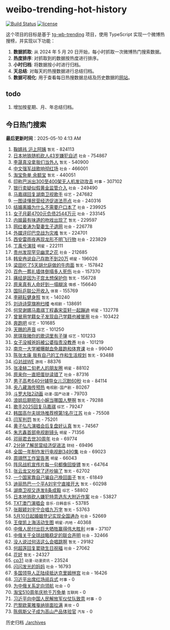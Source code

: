 # weibo-trending-hot-history

[![Build Status](https://github.com/lxw15337674/weibo-trending-hot-history/actions/workflows/nodejs.yml/badge.svg)](https://github.com/lxw15337674/weibo-trending-hot-history/actions)
[![license](https://img.shields.io/github/license/lxw15337674/weibo-trending-hot-history)](https://github.com/lxw15337674/weibo-trending-hot-history/blob/master/LICENSE)


这个项目的目标是基于 [tg-wb-trending](https://github.com/xiadd/tg-wb-trending) 项目，使用 TypeScript 实现一个微博热搜榜，并实现以下功能：

1. **数据抓取**: 从 2024 年 5 月 20 日开始，每小时抓取一次微博热门搜索数据。
2. **热度排序**: 对抓取到的数据按热度进行排序。
3. **小时归档**: 将数据按小时进行归档。
4. **天总结**: 对每天的热搜数据进行总结归档。
5. **数据可视化**: 用于查看每日热搜数据总结及历史数据的[网站](https://weibo-trending-hot-history.vercel.app/)。

## todo

1. 增加按星期、月、年总结归档。



## 今日热门搜索


































































































































































































































































































































































































































































































































































































































































































































































































































































































































































































































































































































































































































































































































































































































































































































































































































































































































































































































































































































































































































































































































































































































































































































































































































































































































































































































































































































































































































































































































































































































































































































































































































































































































































































































































































































































































































































































































































































































































































































































































































































































































































































































































































































































































































































































































































































































































































































































































































































































































































































































































































































































































































































































































































































































































































































































































































































































































































































































































































































































































































































































































































































































































































































































































































































































































































































































































































































































































































































































































































































































































































































































































































































































































































































































































































































































































































































































































































































































































































































































































































































































































































































































































































































<!-- BEGIN -->

**最后更新时间**：2025-05-10 4:13 AM
1. [鞠婧祎 沪上阿姨](https://m.weibo.cn/search?containerid=100103type%3D1%26t%3D10%26q%3D%E9%9E%A0%E5%A9%A7%E7%A5%8E+%E6%B2%AA%E4%B8%8A%E9%98%BF%E5%A7%A8&stream_entry_id=31&isnewpage=1&extparam=seat%3D1%26filter_type%3Drealtimehot%26c_type%3D31%26cate%3D5001%26pos%3D0%26realpos%3D1%26stream_entry_id%3D31%26band_rank%3D1%26lcate%3D5001%26flag%3D0%26q%3D%25E9%259E%25A0%25E5%25A9%25A7%25E7%25A5%258E%2520%25E6%25B2%25AA%25E4%25B8%258A%25E9%2598%25BF%25E5%25A7%25A8%26dgr%3D0%26display_time%3D1746808401%26pre_seqid%3D17468084017770325578541) `暂无` - 824113
2. [日本地铁随机砍人43岁嫌犯自述](https://m.weibo.cn/search?containerid=100103type%3D1%26t%3D10%26q%3D%23%E6%97%A5%E6%9C%AC%E5%9C%B0%E9%93%81%E9%9A%8F%E6%9C%BA%E7%A0%8D%E4%BA%BA43%E5%B2%81%E5%AB%8C%E7%8A%AF%E8%87%AA%E8%BF%B0%23&stream_entry_id=31&isnewpage=1&extparam=seat%3D1%26filter_type%3Drealtimehot%26c_type%3D31%26cate%3D5001%26pos%3D1%26realpos%3D2%26stream_entry_id%3D31%26band_rank%3D2%26lcate%3D5001%26flag%3D1%26q%3D%2523%25E6%2597%25A5%25E6%259C%25AC%25E5%259C%25B0%25E9%2593%2581%25E9%259A%258F%25E6%259C%25BA%25E7%25A0%258D%25E4%25BA%25BA43%25E5%25B2%2581%25E5%25AB%258C%25E7%258A%25AF%25E8%2587%25AA%25E8%25BF%25B0%2523%26dgr%3D0%26display_time%3D1746808401%26pre_seqid%3D17468084017770325578541) `社会` - 754867
3. [李晟真没拿我们当外人](https://m.weibo.cn/search?containerid=100103type%3D1%26t%3D10%26q%3D%E6%9D%8E%E6%99%9F%E7%9C%9F%E6%B2%A1%E6%8B%BF%E6%88%91%E4%BB%AC%E5%BD%93%E5%A4%96%E4%BA%BA&stream_entry_id=31&isnewpage=1&extparam=seat%3D1%26filter_type%3Drealtimehot%26c_type%3D31%26cate%3D5001%26pos%3D4%26realpos%3D5%26stream_entry_id%3D31%26band_rank%3D5%26lcate%3D5001%26flag%3D1%26q%3D%25E6%259D%258E%25E6%2599%259F%25E7%259C%259F%25E6%25B2%25A1%25E6%258B%25BF%25E6%2588%2591%25E4%25BB%25AC%25E5%25BD%2593%25E5%25A4%2596%25E4%25BA%25BA%26dgr%3D0%26display_time%3D1746808401%26pre_seqid%3D17468084017770325578541) `暂无` - 540900
4. [中文强军战歌响彻红场](https://m.weibo.cn/search?containerid=100103type%3D1%26t%3D10%26q%3D%23%E4%B8%AD%E6%96%87%E5%BC%BA%E5%86%9B%E6%88%98%E6%AD%8C%E5%93%8D%E5%BD%BB%E7%BA%A2%E5%9C%BA%23&stream_entry_id=31&isnewpage=1&extparam=seat%3D1%26filter_type%3Drealtimehot%26c_type%3D31%26cate%3D5001%26pos%3D2%26realpos%3D3%26stream_entry_id%3D31%26band_rank%3D3%26lcate%3D5001%26flag%3D0%26q%3D%2523%25E4%25B8%25AD%25E6%2596%2587%25E5%25BC%25BA%25E5%2586%259B%25E6%2588%2598%25E6%25AD%258C%25E5%2593%258D%25E5%25BD%25BB%25E7%25BA%25A2%25E5%259C%25BA%2523%26dgr%3D0%26display_time%3D1746808401%26pre_seqid%3D17468084017770325578541) `社会` - 466001
5. [淘宝免单 余额宝](https://m.weibo.cn/search?containerid=100103type%3D1%26t%3D10%26q%3D%E6%B7%98%E5%AE%9D%E5%85%8D%E5%8D%95+%E4%BD%99%E9%A2%9D%E5%AE%9D&stream_entry_id=31&isnewpage=1&extparam=seat%3D1%26filter_type%3Drealtimehot%26c_type%3D31%26cate%3D5001%26pos%3D3%26realpos%3D4%26stream_entry_id%3D31%26band_rank%3D4%26lcate%3D5001%26flag%3D0%26q%3D%25E6%25B7%2598%25E5%25AE%259D%25E5%2585%258D%25E5%258D%2595%2520%25E4%25BD%2599%25E9%25A2%259D%25E5%25AE%259D%26dgr%3D0%26display_time%3D1746808401%26pre_seqid%3D17468084017770325578541) `暂无` - 440051
6. [印称巴派出300至400架无人机发动攻击](https://m.weibo.cn/search?containerid=100103type%3D1%26t%3D10%26q%3D%23%E5%8D%B0%E7%A7%B0%E5%B7%B4%E6%B4%BE%E5%87%BA300%E8%87%B3400%E6%9E%B6%E6%97%A0%E4%BA%BA%E6%9C%BA%E5%8F%91%E5%8A%A8%E6%94%BB%E5%87%BB%23&stream_entry_id=31&isnewpage=1&extparam=seat%3D1%26filter_type%3Drealtimehot%26c_type%3D31%26cate%3D5001%26pos%3D9%26realpos%3D10%26stream_entry_id%3D31%26band_rank%3D10%26lcate%3D5001%26flag%3D1%26q%3D%2523%25E5%258D%25B0%25E7%25A7%25B0%25E5%25B7%25B4%25E6%25B4%25BE%25E5%2587%25BA300%25E8%2587%25B3400%25E6%259E%25B6%25E6%2597%25A0%25E4%25BA%25BA%25E6%259C%25BA%25E5%258F%2591%25E5%258A%25A8%25E6%2594%25BB%25E5%2587%25BB%2523%26dgr%3D0%26display_time%3D1746808401%26pre_seqid%3D17468084017770325578541) `时事` - 307102
7. [银行卖疑似假黄金监管介入](https://m.weibo.cn/search?containerid=100103type%3D1%26t%3D10%26q%3D%23%E9%93%B6%E8%A1%8C%E5%8D%96%E7%96%91%E4%BC%BC%E5%81%87%E9%BB%84%E9%87%91%E7%9B%91%E7%AE%A1%E4%BB%8B%E5%85%A5%23&stream_entry_id=31&isnewpage=1&extparam=seat%3D1%26filter_type%3Drealtimehot%26c_type%3D31%26cate%3D5001%26pos%3D5%26realpos%3D6%26stream_entry_id%3D31%26band_rank%3D6%26lcate%3D5001%26flag%3D1%26q%3D%2523%25E9%2593%25B6%25E8%25A1%258C%25E5%258D%2596%25E7%2596%2591%25E4%25BC%25BC%25E5%2581%2587%25E9%25BB%2584%25E9%2587%2591%25E7%259B%2591%25E7%25AE%25A1%25E4%25BB%258B%25E5%2585%25A5%2523%26dgr%3D0%26display_time%3D1746808401%26pre_seqid%3D17468084017770325578541) `社会` - 249490
8. [马嘉祺回复湖南卫视歌手](https://m.weibo.cn/search?containerid=100103type%3D1%26t%3D10%26q%3D%23%E9%A9%AC%E5%98%89%E7%A5%BA%E5%9B%9E%E5%A4%8D%E6%B9%96%E5%8D%97%E5%8D%AB%E8%A7%86%E6%AD%8C%E6%89%8B%23&stream_entry_id=31&isnewpage=1&extparam=seat%3D1%26filter_type%3Drealtimehot%26c_type%3D31%26cate%3D5001%26pos%3D6%26realpos%3D7%26stream_entry_id%3D31%26band_rank%3D7%26lcate%3D5001%26flag%3D0%26q%3D%2523%25E9%25A9%25AC%25E5%2598%2589%25E7%25A5%25BA%25E5%259B%259E%25E5%25A4%258D%25E6%25B9%2596%25E5%258D%2597%25E5%258D%25AB%25E8%25A7%2586%25E6%25AD%258C%25E6%2589%258B%2523%26dgr%3D0%26display_time%3D1746808401%26pre_seqid%3D17468084017770325578541) `综艺` - 247682
9. [一图读懂民营经济促进法亮点](https://m.weibo.cn/search?containerid=100103type%3D1%26t%3D10%26q%3D%23%E4%B8%80%E5%9B%BE%E8%AF%BB%E6%87%82%E6%B0%91%E8%90%A5%E7%BB%8F%E6%B5%8E%E4%BF%83%E8%BF%9B%E6%B3%95%E4%BA%AE%E7%82%B9%23&stream_entry_id=31&isnewpage=1&extparam=seat%3D1%26filter_type%3Drealtimehot%26c_type%3D31%26cate%3D5001%26pos%3D7%26realpos%3D8%26stream_entry_id%3D31%26band_rank%3D8%26lcate%3D5001%26flag%3D0%26q%3D%2523%25E4%25B8%2580%25E5%259B%25BE%25E8%25AF%25BB%25E6%2587%2582%25E6%25B0%2591%25E8%2590%25A5%25E7%25BB%258F%25E6%25B5%258E%25E4%25BF%2583%25E8%25BF%259B%25E6%25B3%2595%25E4%25BA%25AE%25E7%2582%25B9%2523%26dgr%3D0%26display_time%3D1746808401%26pre_seqid%3D17468084017770325578541) `社会` - 240316
10. [结婚离婚为什么不需要户口本了](https://m.weibo.cn/search?containerid=100103type%3D1%26t%3D10%26q%3D%23%E7%BB%93%E5%A9%9A%E7%A6%BB%E5%A9%9A%E4%B8%BA%E4%BB%80%E4%B9%88%E4%B8%8D%E9%9C%80%E8%A6%81%E6%88%B7%E5%8F%A3%E6%9C%AC%E4%BA%86%23&stream_entry_id=31&isnewpage=1&extparam=seat%3D1%26filter_type%3Drealtimehot%26c_type%3D31%26cate%3D5001%26pos%3D8%26realpos%3D9%26stream_entry_id%3D31%26band_rank%3D9%26lcate%3D5001%26flag%3D0%26q%3D%2523%25E7%25BB%2593%25E5%25A9%259A%25E7%25A6%25BB%25E5%25A9%259A%25E4%25B8%25BA%25E4%25BB%2580%25E4%25B9%2588%25E4%25B8%258D%25E9%259C%2580%25E8%25A6%2581%25E6%2588%25B7%25E5%258F%25A3%25E6%259C%25AC%25E4%25BA%2586%2523%26dgr%3D0%26display_time%3D1746808401%26pre_seqid%3D17468084017770325578541) `社会` - 239925
11. [女子月薪4700元负债2544万元](https://m.weibo.cn/search?containerid=100103type%3D1%26t%3D10%26q%3D%23%E5%A5%B3%E5%AD%90%E6%9C%88%E8%96%AA4700%E5%85%83%E8%B4%9F%E5%80%BA2544%E4%B8%87%E5%85%83%23&stream_entry_id=31&isnewpage=1&extparam=seat%3D1%26filter_type%3Drealtimehot%26c_type%3D31%26cate%3D5001%26pos%3D10%26realpos%3D11%26stream_entry_id%3D31%26band_rank%3D11%26lcate%3D5001%26flag%3D0%26q%3D%2523%25E5%25A5%25B3%25E5%25AD%2590%25E6%259C%2588%25E8%2596%25AA4700%25E5%2585%2583%25E8%25B4%259F%25E5%2580%25BA2544%25E4%25B8%2587%25E5%2585%2583%2523%26dgr%3D0%26display_time%3D1746808401%26pre_seqid%3D17468084017770325578541) `社会` - 233145
12. [内娱最有味道的吻戏出现了](https://m.weibo.cn/search?containerid=100103type%3D1%26t%3D10%26q%3D%E5%86%85%E5%A8%B1%E6%9C%80%E6%9C%89%E5%91%B3%E9%81%93%E7%9A%84%E5%90%BB%E6%88%8F%E5%87%BA%E7%8E%B0%E4%BA%86&stream_entry_id=31&isnewpage=1&extparam=seat%3D1%26filter_type%3Drealtimehot%26c_type%3D31%26cate%3D5001%26pos%3D11%26realpos%3D12%26stream_entry_id%3D31%26band_rank%3D12%26lcate%3D5001%26flag%3D0%26q%3D%25E5%2586%2585%25E5%25A8%25B1%25E6%259C%2580%25E6%259C%2589%25E5%2591%25B3%25E9%2581%2593%25E7%259A%2584%25E5%2590%25BB%25E6%2588%258F%25E5%2587%25BA%25E7%258E%25B0%25E4%25BA%2586%26dgr%3D0%26display_time%3D1746808401%26pre_seqid%3D17468084017770325578541) `暂无` - 229597
13. [网红姜涛为娶妻生子退网](https://m.weibo.cn/search?containerid=100103type%3D1%26t%3D10%26q%3D%23%E7%BD%91%E7%BA%A2%E5%A7%9C%E6%B6%9B%E4%B8%BA%E5%A8%B6%E5%A6%BB%E7%94%9F%E5%AD%90%E9%80%80%E7%BD%91%23&stream_entry_id=31&isnewpage=1&extparam=seat%3D1%26filter_type%3Drealtimehot%26c_type%3D31%26cate%3D5001%26pos%3D12%26realpos%3D13%26stream_entry_id%3D31%26band_rank%3D13%26lcate%3D5001%26flag%3D2%26q%3D%2523%25E7%25BD%2591%25E7%25BA%25A2%25E5%25A7%259C%25E6%25B6%259B%25E4%25B8%25BA%25E5%25A8%25B6%25E5%25A6%25BB%25E7%2594%259F%25E5%25AD%2590%25E9%2580%2580%25E7%25BD%2591%2523%26dgr%3D0%26display_time%3D1746808401%26pre_seqid%3D17468084017770325578541) `社会` - 226778
14. [外媒评印巴空战为灾难](https://m.weibo.cn/search?containerid=100103type%3D1%26t%3D10%26q%3D%E5%A4%96%E5%AA%92%E8%AF%84%E5%8D%B0%E5%B7%B4%E7%A9%BA%E6%88%98%E4%B8%BA%E7%81%BE%E9%9A%BE&stream_entry_id=31&isnewpage=1&extparam=seat%3D1%26filter_type%3Drealtimehot%26c_type%3D31%26cate%3D5001%26pos%3D13%26realpos%3D14%26stream_entry_id%3D31%26band_rank%3D14%26lcate%3D5001%26flag%3D0%26q%3D%25E5%25A4%2596%25E5%25AA%2592%25E8%25AF%2584%25E5%258D%25B0%25E5%25B7%25B4%25E7%25A9%25BA%25E6%2588%2598%25E4%25B8%25BA%25E7%2581%25BE%25E9%259A%25BE%26dgr%3D0%26display_time%3D1746808401%26pre_seqid%3D17468084017770325578541) `暂无` - 224701
15. [西安雷雨夜再现龙形不明飞行物](https://m.weibo.cn/search?containerid=100103type%3D1%26t%3D10%26q%3D%23%E8%A5%BF%E5%AE%89%E9%9B%B7%E9%9B%A8%E5%A4%9C%E5%86%8D%E7%8E%B0%E9%BE%99%E5%BD%A2%E4%B8%8D%E6%98%8E%E9%A3%9E%E8%A1%8C%E7%89%A9%23&stream_entry_id=31&isnewpage=1&extparam=seat%3D1%26filter_type%3Drealtimehot%26c_type%3D31%26cate%3D5001%26pos%3D15%26realpos%3D16%26stream_entry_id%3D31%26band_rank%3D16%26lcate%3D5001%26flag%3D0%26q%3D%2523%25E8%25A5%25BF%25E5%25AE%2589%25E9%259B%25B7%25E9%259B%25A8%25E5%25A4%259C%25E5%2586%258D%25E7%258E%25B0%25E9%25BE%2599%25E5%25BD%25A2%25E4%25B8%258D%25E6%2598%258E%25E9%25A3%259E%25E8%25A1%258C%25E7%2589%25A9%2523%26dgr%3D0%26display_time%3D1746808401%26pre_seqid%3D17468084017770325578541) `社会` - 223829
16. [丁禹兮演技](https://m.weibo.cn/search?containerid=100103type%3D1%26t%3D10%26q%3D%E4%B8%81%E7%A6%B9%E5%85%AE%E6%BC%94%E6%8A%80&stream_entry_id=31&isnewpage=1&extparam=seat%3D1%26filter_type%3Drealtimehot%26c_type%3D31%26cate%3D5001%26pos%3D14%26realpos%3D15%26stream_entry_id%3D31%26band_rank%3D15%26lcate%3D5001%26flag%3D1%26q%3D%25E4%25B8%2581%25E7%25A6%25B9%25E5%2585%25AE%25E6%25BC%2594%25E6%258A%2580%26dgr%3D0%26display_time%3D1746808401%26pre_seqid%3D17468084017770325578541) `明星` - 222111
17. [贵州发现罕见幽灵之花](https://m.weibo.cn/search?containerid=100103type%3D1%26t%3D10%26q%3D%23%E8%B4%B5%E5%B7%9E%E5%8F%91%E7%8E%B0%E7%BD%95%E8%A7%81%E5%B9%BD%E7%81%B5%E4%B9%8B%E8%8A%B1%23&stream_entry_id=31&isnewpage=1&extparam=seat%3D1%26filter_type%3Drealtimehot%26c_type%3D31%26cate%3D5001%26pos%3D16%26realpos%3D17%26stream_entry_id%3D31%26band_rank%3D17%26lcate%3D5001%26flag%3D0%26q%3D%2523%25E8%25B4%25B5%25E5%25B7%259E%25E5%258F%2591%25E7%258E%25B0%25E7%25BD%2595%25E8%25A7%2581%25E5%25B9%25BD%25E7%2581%25B5%25E4%25B9%258B%25E8%258A%25B1%2523%26dgr%3D0%26display_time%3D1746808401%26pre_seqid%3D17468084017770325578541) `社会` - 212685
18. [韩安冉说自己存款不到20万](https://m.weibo.cn/search?containerid=100103type%3D1%26t%3D10%26q%3D%23%E9%9F%A9%E5%AE%89%E5%86%89%E8%AF%B4%E8%87%AA%E5%B7%B1%E5%AD%98%E6%AC%BE%E4%B8%8D%E5%88%B020%E4%B8%87%23&stream_entry_id=31&isnewpage=1&extparam=seat%3D1%26filter_type%3Drealtimehot%26c_type%3D31%26cate%3D5001%26pos%3D17%26realpos%3D18%26stream_entry_id%3D31%26band_rank%3D18%26lcate%3D5001%26flag%3D0%26q%3D%2523%25E9%259F%25A9%25E5%25AE%2589%25E5%2586%2589%25E8%25AF%25B4%25E8%2587%25AA%25E5%25B7%25B1%25E5%25AD%2598%25E6%25AC%25BE%25E4%25B8%258D%25E5%2588%25B020%25E4%25B8%2587%2523%26dgr%3D0%26display_time%3D1746808401%26pre_seqid%3D17468084017770325578541) `明星` - 196026
19. [梁田吃了5天胡允庭做的牛肉面](https://m.weibo.cn/search?containerid=100103type%3D1%26t%3D10%26q%3D%E6%A2%81%E7%94%B0%E5%90%83%E4%BA%865%E5%A4%A9%E8%83%A1%E5%85%81%E5%BA%AD%E5%81%9A%E7%9A%84%E7%89%9B%E8%82%89%E9%9D%A2&stream_entry_id=31&isnewpage=1&extparam=seat%3D1%26filter_type%3Drealtimehot%26c_type%3D31%26cate%3D5001%26pos%3D18%26realpos%3D19%26stream_entry_id%3D31%26band_rank%3D19%26lcate%3D5001%26flag%3D1%26q%3D%25E6%25A2%2581%25E7%2594%25B0%25E5%2590%2583%25E4%25BA%25865%25E5%25A4%25A9%25E8%2583%25A1%25E5%2585%2581%25E5%25BA%25AD%25E5%2581%259A%25E7%259A%2584%25E7%2589%259B%25E8%2582%2589%25E9%259D%25A2%26dgr%3D0%26display_time%3D1746808401%26pre_seqid%3D17468084017770325578541) `暂无` - 157842
20. [百色一葬礼墙体倒塌多人死伤](https://m.weibo.cn/search?containerid=100103type%3D1%26t%3D10%26q%3D%23%E7%99%BE%E8%89%B2%E4%B8%80%E8%91%AC%E7%A4%BC%E5%A2%99%E4%BD%93%E5%80%92%E5%A1%8C%E5%A4%9A%E4%BA%BA%E6%AD%BB%E4%BC%A4%23&stream_entry_id=31&isnewpage=1&extparam=seat%3D1%26filter_type%3Drealtimehot%26c_type%3D31%26cate%3D5001%26pos%3D19%26realpos%3D20%26stream_entry_id%3D31%26band_rank%3D20%26lcate%3D5001%26flag%3D0%26q%3D%2523%25E7%2599%25BE%25E8%2589%25B2%25E4%25B8%2580%25E8%2591%25AC%25E7%25A4%25BC%25E5%25A2%2599%25E4%25BD%2593%25E5%2580%2592%25E5%25A1%258C%25E5%25A4%259A%25E4%25BA%25BA%25E6%25AD%25BB%25E4%25BC%25A4%2523%26dgr%3D0%26display_time%3D1746808401%26pre_seqid%3D17468084017770325578541) `社会` - 157370
21. [痛经是因为子宫太想保护你](https://m.weibo.cn/search?containerid=100103type%3D1%26t%3D10%26q%3D%E7%97%9B%E7%BB%8F%E6%98%AF%E5%9B%A0%E4%B8%BA%E5%AD%90%E5%AE%AB%E5%A4%AA%E6%83%B3%E4%BF%9D%E6%8A%A4%E4%BD%A0&stream_entry_id=31&isnewpage=1&extparam=seat%3D1%26filter_type%3Drealtimehot%26c_type%3D31%26cate%3D5001%26pos%3D20%26realpos%3D21%26stream_entry_id%3D31%26band_rank%3D21%26lcate%3D5001%26flag%3D0%26q%3D%25E7%2597%259B%25E7%25BB%258F%25E6%2598%25AF%25E5%259B%25A0%25E4%25B8%25BA%25E5%25AD%2590%25E5%25AE%25AB%25E5%25A4%25AA%25E6%2583%25B3%25E4%25BF%259D%25E6%258A%25A4%25E4%25BD%25A0%26dgr%3D0%26display_time%3D1746808401%26pre_seqid%3D17468084017770325578541) `暂无` - 156728
22. [原来真有人命好到一塌糊涂](https://m.weibo.cn/search?containerid=100103type%3D1%26t%3D10%26q%3D%E5%8E%9F%E6%9D%A5%E7%9C%9F%E6%9C%89%E4%BA%BA%E5%91%BD%E5%A5%BD%E5%88%B0%E4%B8%80%E5%A1%8C%E7%B3%8A%E6%B6%82&stream_entry_id=31&isnewpage=1&extparam=seat%3D1%26filter_type%3Drealtimehot%26c_type%3D31%26cate%3D5001%26pos%3D21%26realpos%3D22%26stream_entry_id%3D31%26band_rank%3D22%26lcate%3D5001%26flag%3D0%26q%3D%25E5%258E%259F%25E6%259D%25A5%25E7%259C%259F%25E6%259C%2589%25E4%25BA%25BA%25E5%2591%25BD%25E5%25A5%25BD%25E5%2588%25B0%25E4%25B8%2580%25E5%25A1%258C%25E7%25B3%258A%25E6%25B6%2582%26dgr%3D0%26display_time%3D1746808401%26pre_seqid%3D17468084017770325578541) `情感` - 156640
23. [国际乒联公开收入](https://m.weibo.cn/search?containerid=100103type%3D1%26t%3D10%26q%3D%23%E5%9B%BD%E9%99%85%E4%B9%92%E8%81%94%E5%85%AC%E5%BC%80%E6%94%B6%E5%85%A5%23&stream_entry_id=31&isnewpage=1&extparam=seat%3D1%26filter_type%3Drealtimehot%26c_type%3D31%26cate%3D5001%26pos%3D22%26realpos%3D23%26stream_entry_id%3D31%26band_rank%3D23%26lcate%3D5001%26flag%3D0%26q%3D%2523%25E5%259B%25BD%25E9%2599%2585%25E4%25B9%2592%25E8%2581%2594%25E5%2585%25AC%25E5%25BC%2580%25E6%2594%25B6%25E5%2585%25A5%2523%26dgr%3D0%26display_time%3D1746808401%26pre_seqid%3D17468084017770325578541) `体育` - 155769
24. [李耕耘健身照](https://m.weibo.cn/search?containerid=100103type%3D1%26t%3D10%26q%3D%E6%9D%8E%E8%80%95%E8%80%98%E5%81%A5%E8%BA%AB%E7%85%A7&stream_entry_id=31&isnewpage=1&extparam=seat%3D1%26filter_type%3Drealtimehot%26c_type%3D31%26cate%3D5001%26pos%3D23%26realpos%3D24%26stream_entry_id%3D31%26band_rank%3D24%26lcate%3D5001%26flag%3D0%26q%3D%25E6%259D%258E%25E8%2580%2595%25E8%2580%2598%25E5%2581%25A5%25E8%25BA%25AB%25E7%2585%25A7%26dgr%3D0%26display_time%3D1746808401%26pre_seqid%3D17468084017770325578541) `暂无` - 140240
25. [刘诗诗穿旗袍扫楼](https://m.weibo.cn/search?containerid=100103type%3D1%26t%3D10%26q%3D%23%E5%88%98%E8%AF%97%E8%AF%97%E7%A9%BF%E6%97%97%E8%A2%8D%E6%89%AB%E6%A5%BC%23&stream_entry_id=31&isnewpage=1&extparam=seat%3D1%26filter_type%3Drealtimehot%26c_type%3D31%26cate%3D5001%26pos%3D24%26realpos%3D25%26stream_entry_id%3D31%26band_rank%3D25%26lcate%3D5001%26flag%3D1%26q%3D%2523%25E5%2588%2598%25E8%25AF%2597%25E8%25AF%2597%25E7%25A9%25BF%25E6%2597%2597%25E8%25A2%258D%25E6%2589%25AB%25E6%25A5%25BC%2523%26dgr%3D0%26display_time%3D1746808401%26pre_seqid%3D17468084017770325578541) `电视剧` - 138691
26. [何炅谢娜马嘉祺丁程鑫宋亚轩一起蹦迪](https://m.weibo.cn/search?containerid=100103type%3D1%26t%3D10%26q%3D%23%E4%BD%95%E7%82%85%E8%B0%A2%E5%A8%9C%E9%A9%AC%E5%98%89%E7%A5%BA%E4%B8%81%E7%A8%8B%E9%91%AB%E5%AE%8B%E4%BA%9A%E8%BD%A9%E4%B8%80%E8%B5%B7%E8%B9%A6%E8%BF%AA%23&stream_entry_id=31&isnewpage=1&extparam=seat%3D1%26filter_type%3Drealtimehot%26c_type%3D31%26cate%3D5001%26pos%3D25%26realpos%3D26%26stream_entry_id%3D31%26band_rank%3D26%26lcate%3D5001%26flag%3D1%26q%3D%2523%25E4%25BD%2595%25E7%2582%2585%25E8%25B0%25A2%25E5%25A8%259C%25E9%25A9%25AC%25E5%2598%2589%25E7%25A5%25BA%25E4%25B8%2581%25E7%25A8%258B%25E9%2591%25AB%25E5%25AE%258B%25E4%25BA%259A%25E8%25BD%25A9%25E4%25B8%2580%25E8%25B5%25B7%25E8%25B9%25A6%25E8%25BF%25AA%2523%26dgr%3D0%26display_time%3D1746808401%26pre_seqid%3D17468084017770325578541) `明星` - 132778
27. [曾冒用学籍女子发现自己学籍也被冒用](https://m.weibo.cn/search?containerid=100103type%3D1%26t%3D10%26q%3D%23%E6%9B%BE%E5%86%92%E7%94%A8%E5%AD%A6%E7%B1%8D%E5%A5%B3%E5%AD%90%E5%8F%91%E7%8E%B0%E8%87%AA%E5%B7%B1%E5%AD%A6%E7%B1%8D%E4%B9%9F%E8%A2%AB%E5%86%92%E7%94%A8%23&stream_entry_id=31&isnewpage=1&extparam=seat%3D1%26filter_type%3Drealtimehot%26c_type%3D31%26cate%3D5001%26pos%3D26%26realpos%3D27%26stream_entry_id%3D31%26band_rank%3D27%26lcate%3D5001%26flag%3D1%26q%3D%2523%25E6%259B%25BE%25E5%2586%2592%25E7%2594%25A8%25E5%25AD%25A6%25E7%25B1%258D%25E5%25A5%25B3%25E5%25AD%2590%25E5%258F%2591%25E7%258E%25B0%25E8%2587%25AA%25E5%25B7%25B1%25E5%25AD%25A6%25E7%25B1%258D%25E4%25B9%259F%25E8%25A2%25AB%25E5%2586%2592%25E7%2594%25A8%2523%26dgr%3D0%26display_time%3D1746808401%26pre_seqid%3D17468084017770325578541) `社会` - 103422
28. [奔跑吧](https://m.weibo.cn/search?containerid=100103type%3D1%26t%3D10%26q%3D%E5%A5%94%E8%B7%91%E5%90%A7&stream_entry_id=31&isnewpage=1&extparam=seat%3D1%26filter_type%3Drealtimehot%26c_type%3D31%26cate%3D5001%26pos%3D27%26realpos%3D28%26stream_entry_id%3D31%26band_rank%3D28%26lcate%3D5001%26flag%3D0%26q%3D%25E5%25A5%2594%25E8%25B7%2591%25E5%2590%25A7%26dgr%3D0%26display_time%3D1746808401%26pre_seqid%3D17468084017770325578541) `综艺` - 101685
29. [天赐的声音](https://m.weibo.cn/search?containerid=100103type%3D1%26t%3D10%26q%3D%E5%A4%A9%E8%B5%90%E7%9A%84%E5%A3%B0%E9%9F%B3&stream_entry_id=31&isnewpage=1&extparam=seat%3D1%26filter_type%3Drealtimehot%26c_type%3D31%26cate%3D5001%26pos%3D28%26realpos%3D29%26stream_entry_id%3D31%26band_rank%3D29%26lcate%3D5001%26flag%3D1%26q%3D%25E5%25A4%25A9%25E8%25B5%2590%25E7%259A%2584%25E5%25A3%25B0%25E9%259F%25B3%26dgr%3D0%26display_time%3D1746808401%26pre_seqid%3D17468084017770325578541) `综艺` - 101250
30. [房琪我赌你的歌词里有子弹](https://m.weibo.cn/search?containerid=100103type%3D1%26t%3D10%26q%3D%E6%88%BF%E7%90%AA%E6%88%91%E8%B5%8C%E4%BD%A0%E7%9A%84%E6%AD%8C%E8%AF%8D%E9%87%8C%E6%9C%89%E5%AD%90%E5%BC%B9&stream_entry_id=31&isnewpage=1&extparam=seat%3D1%26filter_type%3Drealtimehot%26c_type%3D31%26cate%3D5001%26pos%3D29%26realpos%3D30%26stream_entry_id%3D31%26band_rank%3D30%26lcate%3D5001%26flag%3D0%26q%3D%25E6%2588%25BF%25E7%2590%25AA%25E6%2588%2591%25E8%25B5%258C%25E4%25BD%25A0%25E7%259A%2584%25E6%25AD%258C%25E8%25AF%258D%25E9%2587%258C%25E6%259C%2589%25E5%25AD%2590%25E5%25BC%25B9%26dgr%3D0%26display_time%3D1746808401%26pre_seqid%3D17468084017770325578541) `综艺` - 101233
31. [女子没喊爸妈被公婆指责没教养](https://m.weibo.cn/search?containerid=100103type%3D1%26t%3D10%26q%3D%23%E5%A5%B3%E5%AD%90%E6%B2%A1%E5%96%8A%E7%88%B8%E5%A6%88%E8%A2%AB%E5%85%AC%E5%A9%86%E6%8C%87%E8%B4%A3%E6%B2%A1%E6%95%99%E5%85%BB%23&stream_entry_id=31&isnewpage=1&extparam=seat%3D1%26filter_type%3Drealtimehot%26c_type%3D31%26cate%3D5001%26pos%3D30%26realpos%3D31%26stream_entry_id%3D31%26band_rank%3D31%26lcate%3D5001%26flag%3D1%26q%3D%2523%25E5%25A5%25B3%25E5%25AD%2590%25E6%25B2%25A1%25E5%2596%258A%25E7%2588%25B8%25E5%25A6%2588%25E8%25A2%25AB%25E5%2585%25AC%25E5%25A9%2586%25E6%258C%2587%25E8%25B4%25A3%25E6%25B2%25A1%25E6%2595%2599%25E5%2585%25BB%2523%26dgr%3D0%26display_time%3D1746808401%26pre_seqid%3D17468084017770325578541) `社会` - 101219
32. [南京一大学被曝献血免晨跑和体育课](https://m.weibo.cn/search?containerid=100103type%3D1%26t%3D10%26q%3D%23%E5%8D%97%E4%BA%AC%E4%B8%80%E5%A4%A7%E5%AD%A6%E8%A2%AB%E6%9B%9D%E7%8C%AE%E8%A1%80%E5%85%8D%E6%99%A8%E8%B7%91%E5%92%8C%E4%BD%93%E8%82%B2%E8%AF%BE%23&stream_entry_id=31&isnewpage=1&extparam=seat%3D1%26filter_type%3Drealtimehot%26c_type%3D31%26cate%3D5001%26pos%3D31%26realpos%3D32%26stream_entry_id%3D31%26band_rank%3D32%26lcate%3D5001%26flag%3D0%26q%3D%2523%25E5%258D%2597%25E4%25BA%25AC%25E4%25B8%2580%25E5%25A4%25A7%25E5%25AD%25A6%25E8%25A2%25AB%25E6%259B%259D%25E7%258C%25AE%25E8%25A1%2580%25E5%2585%258D%25E6%2599%25A8%25E8%25B7%2591%25E5%2592%258C%25E4%25BD%2593%25E8%2582%25B2%25E8%25AF%25BE%2523%26dgr%3D0%26display_time%3D1746808401%26pre_seqid%3D17468084017770325578541) `社会` - 99040
33. [陈张太康 我有自己的工作和生活规划](https://m.weibo.cn/search?containerid=100103type%3D1%26t%3D10%26q%3D%E9%99%88%E5%BC%A0%E5%A4%AA%E5%BA%B7+%E6%88%91%E6%9C%89%E8%87%AA%E5%B7%B1%E7%9A%84%E5%B7%A5%E4%BD%9C%E5%92%8C%E7%94%9F%E6%B4%BB%E8%A7%84%E5%88%92&stream_entry_id=31&isnewpage=1&extparam=seat%3D1%26filter_type%3Drealtimehot%26c_type%3D31%26cate%3D5001%26pos%3D32%26realpos%3D33%26stream_entry_id%3D31%26band_rank%3D33%26lcate%3D5001%26flag%3D0%26q%3D%25E9%2599%2588%25E5%25BC%25A0%25E5%25A4%25AA%25E5%25BA%25B7%2520%25E6%2588%2591%25E6%259C%2589%25E8%2587%25AA%25E5%25B7%25B1%25E7%259A%2584%25E5%25B7%25A5%25E4%25BD%259C%25E5%2592%258C%25E7%2594%259F%25E6%25B4%25BB%25E8%25A7%2584%25E5%2588%2592%26dgr%3D0%26display_time%3D1746808401%26pre_seqid%3D17468084017770325578541) `暂无` - 93488
34. [iG对战WE](https://m.weibo.cn/search?containerid=100103type%3D1%26t%3D10%26q%3D%23iG%E5%AF%B9%E6%88%98WE%23&stream_entry_id=31&isnewpage=1&extparam=seat%3D1%26filter_type%3Drealtimehot%26c_type%3D31%26cate%3D5001%26pos%3D33%26realpos%3D34%26stream_entry_id%3D31%26band_rank%3D34%26lcate%3D5001%26flag%3D0%26q%3D%2523iG%25E5%25AF%25B9%25E6%2588%2598WE%2523%26dgr%3D0%26display_time%3D1746808401%26pre_seqid%3D17468084017770325578541) `游戏` - 88376
35. [张凌赫二旬老人的朋友圈](https://m.weibo.cn/search?containerid=100103type%3D1%26t%3D10%26q%3D%23%E5%BC%A0%E5%87%8C%E8%B5%AB%E4%BA%8C%E6%97%AC%E8%80%81%E4%BA%BA%E7%9A%84%E6%9C%8B%E5%8F%8B%E5%9C%88%23&stream_entry_id=31&isnewpage=1&extparam=seat%3D1%26filter_type%3Drealtimehot%26c_type%3D31%26cate%3D5001%26pos%3D34%26realpos%3D35%26stream_entry_id%3D31%26band_rank%3D35%26lcate%3D5001%26flag%3D0%26q%3D%2523%25E5%25BC%25A0%25E5%2587%258C%25E8%25B5%25AB%25E4%25BA%258C%25E6%2597%25AC%25E8%2580%2581%25E4%25BA%25BA%25E7%259A%2584%25E6%259C%258B%25E5%258F%258B%25E5%259C%2588%2523%26dgr%3D0%26display_time%3D1746808401%26pre_seqid%3D17468084017770325578541) `明星` - 88102
36. [原来你一直把蛋挞读错了](https://m.weibo.cn/search?containerid=100103type%3D1%26t%3D10%26q%3D%23%E5%8E%9F%E6%9D%A5%E4%BD%A0%E4%B8%80%E7%9B%B4%E6%8A%8A%E8%9B%8B%E6%8C%9E%E8%AF%BB%E9%94%99%E4%BA%86%23&stream_entry_id=31&isnewpage=1&extparam=seat%3D1%26filter_type%3Drealtimehot%26c_type%3D31%26cate%3D5001%26pos%3D35%26realpos%3D36%26stream_entry_id%3D31%26band_rank%3D36%26lcate%3D5001%26flag%3D0%26q%3D%2523%25E5%258E%259F%25E6%259D%25A5%25E4%25BD%25A0%25E4%25B8%2580%25E7%259B%25B4%25E6%258A%258A%25E8%259B%258B%25E6%258C%259E%25E8%25AF%25BB%25E9%2594%2599%25E4%25BA%2586%2523%26dgr%3D0%26display_time%3D1746808401%26pre_seqid%3D17468084017770325578541) `社会` - 87316
37. [男子高考640分辅导女儿沉默60秒](https://m.weibo.cn/search?containerid=100103type%3D1%26t%3D10%26q%3D%23%E7%94%B7%E5%AD%90%E9%AB%98%E8%80%83640%E5%88%86%E8%BE%85%E5%AF%BC%E5%A5%B3%E5%84%BF%E6%B2%89%E9%BB%9860%E7%A7%92%23&stream_entry_id=31&isnewpage=1&extparam=seat%3D1%26filter_type%3Drealtimehot%26c_type%3D31%26cate%3D5001%26pos%3D36%26realpos%3D37%26stream_entry_id%3D31%26band_rank%3D37%26lcate%3D5001%26flag%3D0%26q%3D%2523%25E7%2594%25B7%25E5%25AD%2590%25E9%25AB%2598%25E8%2580%2583640%25E5%2588%2586%25E8%25BE%2585%25E5%25AF%25BC%25E5%25A5%25B3%25E5%2584%25BF%25E6%25B2%2589%25E9%25BB%259860%25E7%25A7%2592%2523%26dgr%3D0%26display_time%3D1746808401%26pre_seqid%3D17468084017770325578541) `社会` - 84114
38. [央八藏海传预热](https://m.weibo.cn/search?containerid=100103type%3D1%26t%3D10%26q%3D%23%E5%A4%AE%E5%85%AB%E8%97%8F%E6%B5%B7%E4%BC%A0%E9%A2%84%E7%83%AD%23&stream_entry_id=31&isnewpage=1&extparam=seat%3D1%26filter_type%3Drealtimehot%26c_type%3D31%26cate%3D5001%26pos%3D37%26realpos%3D38%26stream_entry_id%3D31%26band_rank%3D38%26lcate%3D5001%26flag%3D0%26q%3D%2523%25E5%25A4%25AE%25E5%2585%25AB%25E8%2597%258F%25E6%25B5%25B7%25E4%25BC%25A0%25E9%25A2%2584%25E7%2583%25AD%2523%26dgr%3D0%26display_time%3D1746808401%26pre_seqid%3D17468084017770325578541) `电视剧-国产剧` - 80267
39. [斗罗大陆2动画](https://m.weibo.cn/search?containerid=100103type%3D1%26t%3D10%26q%3D%E6%96%97%E7%BD%97%E5%A4%A7%E9%99%862%E5%8A%A8%E7%94%BB&stream_entry_id=31&isnewpage=1&extparam=seat%3D1%26filter_type%3Drealtimehot%26c_type%3D31%26cate%3D5001%26pos%3D38%26realpos%3D39%26stream_entry_id%3D31%26band_rank%3D39%26lcate%3D5001%26flag%3D0%26q%3D%25E6%2596%2597%25E7%25BD%2597%25E5%25A4%25A7%25E9%2599%25862%25E5%258A%25A8%25E7%2594%25BB%26dgr%3D0%26display_time%3D1746808401%26pre_seqid%3D17468084017770325578541) `动漫-国产动漫` - 79703
40. [浪姐后期把张小婉当哪国人整啊](https://m.weibo.cn/search?containerid=100103type%3D1%26t%3D10%26q%3D%E6%B5%AA%E5%A7%90%E5%90%8E%E6%9C%9F%E6%8A%8A%E5%BC%A0%E5%B0%8F%E5%A9%89%E5%BD%93%E5%93%AA%E5%9B%BD%E4%BA%BA%E6%95%B4%E5%95%8A&stream_entry_id=31&isnewpage=1&extparam=seat%3D1%26pos%3D9%26filter_type%3Drealtimehot%26q%3D%25E6%25B5%25AA%25E5%25A7%2590%25E5%2590%258E%25E6%259C%259F%25E6%258A%258A%25E5%25BC%25A0%25E5%25B0%258F%25E5%25A9%2589%25E5%25BD%2593%25E5%2593%25AA%25E5%259B%25BD%25E4%25BA%25BA%25E6%2595%25B4%25E5%2595%258A%26dgr%3D0%26cate%3D5001%26band_rank%3D9%26stream_entry_id%3D31%26c_type%3D31%26realpos%3D9%26flag%3D1%26lcate%3D5001%26display_time%3D1746815800%26pre_seqid%3D17468158004100337216353) `暂无` - 79288
41. [歌手2025回复马嘉祺](https://m.weibo.cn/search?containerid=100103type%3D1%26t%3D10%26q%3D%23%E6%AD%8C%E6%89%8B2025%E5%9B%9E%E5%A4%8D%E9%A9%AC%E5%98%89%E7%A5%BA%23&stream_entry_id=31&isnewpage=1&extparam=seat%3D1%26filter_type%3Drealtimehot%26c_type%3D31%26cate%3D5001%26pos%3D39%26realpos%3D40%26stream_entry_id%3D31%26band_rank%3D40%26lcate%3D5001%26flag%3D0%26q%3D%2523%25E6%25AD%258C%25E6%2589%258B2025%25E5%259B%259E%25E5%25A4%258D%25E9%25A9%25AC%25E5%2598%2589%25E7%25A5%25BA%2523%26dgr%3D0%26display_time%3D1746808401%26pre_seqid%3D17468084017770325578541) `综艺` - 79247
42. [韩国高尔夫球场推荐榜第1名在江苏](https://m.weibo.cn/search?containerid=100103type%3D1%26t%3D10%26q%3D%23%E9%9F%A9%E5%9B%BD%E9%AB%98%E5%B0%94%E5%A4%AB%E7%90%83%E5%9C%BA%E6%8E%A8%E8%8D%90%E6%A6%9C%E7%AC%AC1%E5%90%8D%E5%9C%A8%E6%B1%9F%E8%8B%8F%23&stream_entry_id=31&isnewpage=1&extparam=seat%3D1%26filter_type%3Drealtimehot%26c_type%3D31%26cate%3D5001%26pos%3D40%26realpos%3D41%26stream_entry_id%3D31%26band_rank%3D41%26lcate%3D5001%26flag%3D1%26q%3D%2523%25E9%259F%25A9%25E5%259B%25BD%25E9%25AB%2598%25E5%25B0%2594%25E5%25A4%25AB%25E7%2590%2583%25E5%259C%25BA%25E6%258E%25A8%25E8%258D%2590%25E6%25A6%259C%25E7%25AC%25AC1%25E5%2590%258D%25E5%259C%25A8%25E6%25B1%259F%25E8%258B%258F%2523%26dgr%3D0%26display_time%3D1746808401%26pre_seqid%3D17468084017770325578541) `社会` - 75508
43. [闫军判罚](https://m.weibo.cn/search?containerid=100103type%3D1%26t%3D10%26q%3D%E9%97%AB%E5%86%9B%E5%88%A4%E7%BD%9A&stream_entry_id=31&isnewpage=1&extparam=seat%3D1%26filter_type%3Drealtimehot%26c_type%3D31%26cate%3D5001%26pos%3D41%26realpos%3D42%26stream_entry_id%3D31%26band_rank%3D42%26lcate%3D5001%26flag%3D1%26q%3D%25E9%2597%25AB%25E5%2586%259B%25E5%2588%25A4%25E7%25BD%259A%26dgr%3D0%26display_time%3D1746808401%26pre_seqid%3D17468084017770325578541) `暂无` - 75201
44. [黄子弘凡演唱会后复盘好认真](https://m.weibo.cn/search?containerid=100103type%3D1%26t%3D10%26q%3D%E9%BB%84%E5%AD%90%E5%BC%98%E5%87%A1%E6%BC%94%E5%94%B1%E4%BC%9A%E5%90%8E%E5%A4%8D%E7%9B%98%E5%A5%BD%E8%AE%A4%E7%9C%9F&stream_entry_id=31&isnewpage=1&extparam=seat%3D1%26filter_type%3Drealtimehot%26c_type%3D31%26cate%3D5001%26pos%3D42%26realpos%3D43%26stream_entry_id%3D31%26band_rank%3D43%26lcate%3D5001%26flag%3D1%26q%3D%25E9%25BB%2584%25E5%25AD%2590%25E5%25BC%2598%25E5%2587%25A1%25E6%25BC%2594%25E5%2594%25B1%25E4%25BC%259A%25E5%2590%258E%25E5%25A4%258D%25E7%259B%2598%25E5%25A5%25BD%25E8%25AE%25A4%25E7%259C%259F%26dgr%3D0%26display_time%3D1746808401%26pre_seqid%3D17468084017770325578541) `暂无` - 74567
45. [朱志鑫首部电视剧镜头](https://m.weibo.cn/search?containerid=100103type%3D1%26t%3D10%26q%3D%23%E6%9C%B1%E5%BF%97%E9%91%AB%E9%A6%96%E9%83%A8%E7%94%B5%E8%A7%86%E5%89%A7%E9%95%9C%E5%A4%B4%23&stream_entry_id=31&isnewpage=1&extparam=seat%3D1%26filter_type%3Drealtimehot%26c_type%3D31%26cate%3D5001%26pos%3D43%26realpos%3D44%26stream_entry_id%3D31%26band_rank%3D44%26lcate%3D5001%26flag%3D1%26q%3D%2523%25E6%259C%25B1%25E5%25BF%2597%25E9%2591%25AB%25E9%25A6%2596%25E9%2583%25A8%25E7%2594%25B5%25E8%25A7%2586%25E5%2589%25A7%25E9%2595%259C%25E5%25A4%25B4%2523%26dgr%3D0%26display_time%3D1746808401%26pre_seqid%3D17468084017770325578541) `明星` - 71356
46. [邓丽君去世30周年](https://m.weibo.cn/search?containerid=100103type%3D1%26t%3D10%26q%3D%23%E9%82%93%E4%B8%BD%E5%90%9B%E5%8E%BB%E4%B8%9630%E5%91%A8%E5%B9%B4%23&stream_entry_id=31&isnewpage=1&extparam=seat%3D1%26filter_type%3Drealtimehot%26c_type%3D31%26cate%3D5001%26pos%3D44%26realpos%3D45%26stream_entry_id%3D31%26band_rank%3D45%26lcate%3D5001%26flag%3D1%26q%3D%2523%25E9%2582%2593%25E4%25B8%25BD%25E5%2590%259B%25E5%258E%25BB%25E4%25B8%259630%25E5%2591%25A8%25E5%25B9%25B4%2523%26dgr%3D0%26display_time%3D1746808401%26pre_seqid%3D17468084017770325578541) `社会` - 69774
47. [2分钟了解民营经济促进法](https://m.weibo.cn/search?containerid=100103type%3D1%26t%3D10%26q%3D%232%E5%88%86%E9%92%9F%E4%BA%86%E8%A7%A3%E6%B0%91%E8%90%A5%E7%BB%8F%E6%B5%8E%E4%BF%83%E8%BF%9B%E6%B3%95%23&stream_entry_id=31&isnewpage=1&extparam=seat%3D1%26pos%3D8%26filter_type%3Drealtimehot%26q%3D%25232%25E5%2588%2586%25E9%2592%259F%25E4%25BA%2586%25E8%25A7%25A3%25E6%25B0%2591%25E8%2590%25A5%25E7%25BB%258F%25E6%25B5%258E%25E4%25BF%2583%25E8%25BF%259B%25E6%25B3%2595%2523%26dgr%3D0%26cate%3D5001%26band_rank%3D8%26stream_entry_id%3D31%26c_type%3D31%26realpos%3D8%26flag%3D0%26lcate%3D5001%26display_time%3D1746815800%26pre_seqid%3D17468158004100337216353) `财经` - 69496
48. [全国一年制作发行电视剧3490集](https://m.weibo.cn/search?containerid=100103type%3D1%26t%3D10%26q%3D%23%E5%85%A8%E5%9B%BD%E4%B8%80%E5%B9%B4%E5%88%B6%E4%BD%9C%E5%8F%91%E8%A1%8C%E7%94%B5%E8%A7%86%E5%89%A73490%E9%9B%86%23&stream_entry_id=31&isnewpage=1&extparam=seat%3D1%26filter_type%3Drealtimehot%26c_type%3D31%26cate%3D5001%26pos%3D45%26realpos%3D46%26stream_entry_id%3D31%26band_rank%3D46%26lcate%3D5001%26flag%3D1%26q%3D%2523%25E5%2585%25A8%25E5%259B%25BD%25E4%25B8%2580%25E5%25B9%25B4%25E5%2588%25B6%25E4%25BD%259C%25E5%258F%2591%25E8%25A1%258C%25E7%2594%25B5%25E8%25A7%2586%25E5%2589%25A73490%25E9%259B%2586%2523%26dgr%3D0%26display_time%3D1746808401%26pre_seqid%3D17468084017770325578541) `社会` - 69023
49. [周翊然工作室告黑](https://m.weibo.cn/search?containerid=100103type%3D1%26t%3D10%26q%3D%23%E5%91%A8%E7%BF%8A%E7%84%B6%E5%B7%A5%E4%BD%9C%E5%AE%A4%E5%91%8A%E9%BB%91%23&stream_entry_id=31&isnewpage=1&extparam=seat%3D1%26filter_type%3Drealtimehot%26c_type%3D31%26cate%3D5001%26pos%3D46%26realpos%3D47%26stream_entry_id%3D31%26band_rank%3D47%26lcate%3D5001%26flag%3D0%26q%3D%2523%25E5%2591%25A8%25E7%25BF%258A%25E7%2584%25B6%25E5%25B7%25A5%25E4%25BD%259C%25E5%25AE%25A4%25E5%2591%258A%25E9%25BB%2591%2523%26dgr%3D0%26display_time%3D1746808401%26pre_seqid%3D17468084017770325578541) `明星` - 66043
50. [阵风战机宣传片每一句都像回旋镖](https://m.weibo.cn/search?containerid=100103type%3D1%26t%3D10%26q%3D%E9%98%B5%E9%A3%8E%E6%88%98%E6%9C%BA%E5%AE%A3%E4%BC%A0%E7%89%87%E6%AF%8F%E4%B8%80%E5%8F%A5%E9%83%BD%E5%83%8F%E5%9B%9E%E6%97%8B%E9%95%96&stream_entry_id=31&isnewpage=1&extparam=seat%3D1%26filter_type%3Drealtimehot%26c_type%3D31%26cate%3D5001%26pos%3D47%26realpos%3D48%26stream_entry_id%3D31%26band_rank%3D48%26lcate%3D5001%26flag%3D0%26q%3D%25E9%2598%25B5%25E9%25A3%258E%25E6%2588%2598%25E6%259C%25BA%25E5%25AE%25A3%25E4%25BC%25A0%25E7%2589%2587%25E6%25AF%258F%25E4%25B8%2580%25E5%258F%25A5%25E9%2583%25BD%25E5%2583%258F%25E5%259B%259E%25E6%2597%258B%25E9%2595%2596%26dgr%3D0%26display_time%3D1746808401%26pre_seqid%3D17468084017770325578541) `暂无` - 64764
51. [张云龙又吵架了还吵输了](https://m.weibo.cn/search?containerid=100103type%3D1%26t%3D10%26q%3D%E5%BC%A0%E4%BA%91%E9%BE%99%E5%8F%88%E5%90%B5%E6%9E%B6%E4%BA%86%E8%BF%98%E5%90%B5%E8%BE%93%E4%BA%86&stream_entry_id=31&isnewpage=1&extparam=seat%3D1%26filter_type%3Drealtimehot%26c_type%3D31%26cate%3D5001%26pos%3D48%26realpos%3D49%26stream_entry_id%3D31%26band_rank%3D49%26lcate%3D5001%26flag%3D0%26q%3D%25E5%25BC%25A0%25E4%25BA%2591%25E9%25BE%2599%25E5%258F%2588%25E5%2590%25B5%25E6%259E%25B6%25E4%25BA%2586%25E8%25BF%2598%25E5%2590%25B5%25E8%25BE%2593%25E4%25BA%2586%26dgr%3D0%26display_time%3D1746808401%26pre_seqid%3D17468084017770325578541) `暂无` - 62702
52. [一个国家靠自己骗自己挽回面子](https://m.weibo.cn/search?containerid=100103type%3D1%26t%3D10%26q%3D%E4%B8%80%E4%B8%AA%E5%9B%BD%E5%AE%B6%E9%9D%A0%E8%87%AA%E5%B7%B1%E9%AA%97%E8%87%AA%E5%B7%B1%E6%8C%BD%E5%9B%9E%E9%9D%A2%E5%AD%90&stream_entry_id=31&isnewpage=1&extparam=seat%3D1%26cate%3D5001%26dgr%3D0%26band_rank%3D31%26stream_entry_id%3D31%26q%3D%25E4%25B8%2580%25E4%25B8%25AA%25E5%259B%25BD%25E5%25AE%25B6%25E9%259D%25A0%25E8%2587%25AA%25E5%25B7%25B1%25E9%25AA%2597%25E8%2587%25AA%25E5%25B7%25B1%25E6%258C%25BD%25E5%259B%259E%25E9%259D%25A2%25E5%25AD%2590%26flag%3D0%26pos%3D30%26filter_type%3Drealtimehot%26lcate%3D5001%26c_type%3D31%26realpos%3D31%26display_time%3D1746811471%26pre_seqid%3D174681147135402959179157) `暂无` - 61849
53. [迪丽热巴一个平A刘宇宁直接开大](https://m.weibo.cn/search?containerid=100103type%3D1%26t%3D10%26q%3D%E8%BF%AA%E4%B8%BD%E7%83%AD%E5%B7%B4%E4%B8%80%E4%B8%AA%E5%B9%B3A%E5%88%98%E5%AE%87%E5%AE%81%E7%9B%B4%E6%8E%A5%E5%BC%80%E5%A4%A7&stream_entry_id=31&isnewpage=1&extparam=seat%3D1%26cate%3D5001%26dgr%3D0%26band_rank%3D39%26stream_entry_id%3D31%26q%3D%25E8%25BF%25AA%25E4%25B8%25BD%25E7%2583%25AD%25E5%25B7%25B4%25E4%25B8%2580%25E4%25B8%25AA%25E5%25B9%25B3A%25E5%2588%2598%25E5%25AE%2587%25E5%25AE%2581%25E7%259B%25B4%25E6%258E%25A5%25E5%25BC%2580%25E5%25A4%25A7%26flag%3D1%26pos%3D38%26filter_type%3Drealtimehot%26lcate%3D5001%26c_type%3D31%26realpos%3D39%26display_time%3D1746811471%26pre_seqid%3D174681147135402959179157) `暂无` - 60298
54. [湖南卫视又连发8条成毅](https://m.weibo.cn/search?containerid=100103type%3D1%26t%3D10%26q%3D%23%E6%B9%96%E5%8D%97%E5%8D%AB%E8%A7%86%E5%8F%88%E8%BF%9E%E5%8F%918%E6%9D%A1%E6%88%90%E6%AF%85%23&stream_entry_id=31&isnewpage=1&extparam=seat%3D1%26filter_type%3Drealtimehot%26c_type%3D31%26cate%3D5001%26pos%3D49%26realpos%3D50%26stream_entry_id%3D31%26band_rank%3D50%26lcate%3D5001%26flag%3D0%26q%3D%2523%25E6%25B9%2596%25E5%258D%2597%25E5%258D%25AB%25E8%25A7%2586%25E5%258F%2588%25E8%25BF%259E%25E5%258F%25918%25E6%259D%25A1%25E6%2588%2590%25E6%25AF%2585%2523%26dgr%3D0%26display_time%3D1746808401%26pre_seqid%3D17468084017770325578541) `综艺` - 58802
55. [日本地铁砍人嫌犯特意选东大附近作案](https://m.weibo.cn/search?containerid=100103type%3D1%26t%3D10%26q%3D%23%E6%97%A5%E6%9C%AC%E5%9C%B0%E9%93%81%E7%A0%8D%E4%BA%BA%E5%AB%8C%E7%8A%AF%E7%89%B9%E6%84%8F%E9%80%89%E4%B8%9C%E5%A4%A7%E9%99%84%E8%BF%91%E4%BD%9C%E6%A1%88%23&stream_entry_id=31&isnewpage=1&extparam=seat%3D1%26cate%3D5001%26dgr%3D0%26band_rank%3D45%26stream_entry_id%3D31%26q%3D%2523%25E6%2597%25A5%25E6%259C%25AC%25E5%259C%25B0%25E9%2593%2581%25E7%25A0%258D%25E4%25BA%25BA%25E5%25AB%258C%25E7%258A%25AF%25E7%2589%25B9%25E6%2584%258F%25E9%2580%2589%25E4%25B8%259C%25E5%25A4%25A7%25E9%2599%2584%25E8%25BF%2591%25E4%25BD%259C%25E6%25A1%2588%2523%26flag%3D1%26pos%3D44%26filter_type%3Drealtimehot%26lcate%3D5001%26c_type%3D31%26realpos%3D45%26display_time%3D1746811471%26pre_seqid%3D174681147135402959179157) `社会` - 53827
56. [TXT澳门演唱会](https://m.weibo.cn/search?containerid=100103type%3D1%26t%3D10%26q%3DTXT%E6%BE%B3%E9%97%A8%E6%BC%94%E5%94%B1%E4%BC%9A&stream_entry_id=31&isnewpage=1&extparam=seat%3D1%26cate%3D5001%26dgr%3D0%26band_rank%3D48%26stream_entry_id%3D31%26q%3DTXT%25E6%25BE%25B3%25E9%2597%25A8%25E6%25BC%2594%25E5%2594%25B1%25E4%25BC%259A%26flag%3D1%26pos%3D47%26filter_type%3Drealtimehot%26lcate%3D5001%26c_type%3D31%26realpos%3D48%26display_time%3D1746811471%26pre_seqid%3D174681147135402959179157) `音乐-日韩音乐` - 53785
57. [张靓颖刘宇宁合唱九万字](https://m.weibo.cn/search?containerid=100103type%3D1%26t%3D10%26q%3D%E5%BC%A0%E9%9D%93%E9%A2%96%E5%88%98%E5%AE%87%E5%AE%81%E5%90%88%E5%94%B1%E4%B9%9D%E4%B8%87%E5%AD%97&stream_entry_id=31&isnewpage=1&extparam=seat%3D1%26cate%3D5001%26dgr%3D0%26band_rank%3D50%26stream_entry_id%3D31%26q%3D%25E5%25BC%25A0%25E9%259D%2593%25E9%25A2%2596%25E5%2588%2598%25E5%25AE%2587%25E5%25AE%2581%25E5%2590%2588%25E5%2594%25B1%25E4%25B9%259D%25E4%25B8%2587%25E5%25AD%2597%26flag%3D1%26pos%3D49%26filter_type%3Drealtimehot%26lcate%3D5001%26c_type%3D31%26realpos%3D50%26display_time%3D1746811471%26pre_seqid%3D174681147135402959179157) `暂无` - 53763
58. [5月10日起婚姻登记实现全国通办](https://m.weibo.cn/search?containerid=100103type%3D1%26t%3D10%26q%3D%235%E6%9C%8810%E6%97%A5%E8%B5%B7%E5%A9%9A%E5%A7%BB%E7%99%BB%E8%AE%B0%E5%AE%9E%E7%8E%B0%E5%85%A8%E5%9B%BD%E9%80%9A%E5%8A%9E%23&stream_entry_id=31&isnewpage=1&extparam=seat%3D1%26flag%3D1%26cate%3D5001%26band_rank%3D10%26lcate%3D5001%26stream_entry_id%3D31%26pos%3D10%26q%3D%25235%25E6%259C%258810%25E6%2597%25A5%25E8%25B5%25B7%25E5%25A9%259A%25E5%25A7%25BB%25E7%2599%25BB%25E8%25AE%25B0%25E5%25AE%259E%25E7%258E%25B0%25E5%2585%25A8%25E5%259B%25BD%25E9%2580%259A%25E5%258A%259E%2523%26dgr%3D0%26realpos%3D10%26filter_type%3Drealtimehot%26c_type%3D31%26display_time%3D1746818520%26pre_seqid%3D174681852029603154102127) `社会` - 52669
59. [王俊凯上海活动生图](https://m.weibo.cn/search?containerid=100103type%3D1%26t%3D10%26q%3D%23%E7%8E%8B%E4%BF%8A%E5%87%AF%E4%B8%8A%E6%B5%B7%E6%B4%BB%E5%8A%A8%E7%94%9F%E5%9B%BE%23&stream_entry_id=31&isnewpage=1&extparam=seat%3D1%26pos%3D19%26filter_type%3Drealtimehot%26q%3D%2523%25E7%258E%258B%25E4%25BF%258A%25E5%2587%25AF%25E4%25B8%258A%25E6%25B5%25B7%25E6%25B4%25BB%25E5%258A%25A8%25E7%2594%259F%25E5%259B%25BE%2523%26dgr%3D0%26cate%3D5001%26band_rank%3D19%26stream_entry_id%3D31%26c_type%3D31%26realpos%3D19%26flag%3D1%26lcate%3D5001%26display_time%3D1746815800%26pre_seqid%3D17468158004100337216353) `明星-内地` - 40368
60. [中俄人民付出巨大牺牲赢得伟大胜利](https://m.weibo.cn/search?containerid=100103type%3D1%26t%3D10%26q%3D%23%E4%B8%AD%E4%BF%84%E4%BA%BA%E6%B0%91%E4%BB%98%E5%87%BA%E5%B7%A8%E5%A4%A7%E7%89%BA%E7%89%B2%E8%B5%A2%E5%BE%97%E4%BC%9F%E5%A4%A7%E8%83%9C%E5%88%A9%23&stream_entry_id=31&isnewpage=1&extparam=seat%3D1%26flag%3D1%26cate%3D5001%26band_rank%3D49%26lcate%3D5001%26stream_entry_id%3D31%26pos%3D49%26q%3D%2523%25E4%25B8%25AD%25E4%25BF%2584%25E4%25BA%25BA%25E6%25B0%2591%25E4%25BB%2598%25E5%2587%25BA%25E5%25B7%25A8%25E5%25A4%25A7%25E7%2589%25BA%25E7%2589%25B2%25E8%25B5%25A2%25E5%25BE%2597%25E4%25BC%259F%25E5%25A4%25A7%25E8%2583%259C%25E5%2588%25A9%2523%26dgr%3D0%26realpos%3D49%26filter_type%3Drealtimehot%26c_type%3D31%26display_time%3D1746818520%26pre_seqid%3D174681852029603154102127) `时事` - 37107
61. [中俄关于全球战略稳定的联合声明](https://m.weibo.cn/search?containerid=100103type%3D1%26t%3D10%26q%3D%23%E4%B8%AD%E4%BF%84%E5%85%B3%E4%BA%8E%E5%85%A8%E7%90%83%E6%88%98%E7%95%A5%E7%A8%B3%E5%AE%9A%E7%9A%84%E8%81%94%E5%90%88%E5%A3%B0%E6%98%8E%23&stream_entry_id=31&isnewpage=1&extparam=seat%3D1%26realpos%3D10%26lcate%3D5001%26filter_type%3Drealtimehot%26c_type%3D31%26q%3D%2523%25E4%25B8%25AD%25E4%25BF%2584%25E5%2585%25B3%25E4%25BA%258E%25E5%2585%25A8%25E7%2590%2583%25E6%2588%2598%25E7%2595%25A5%25E7%25A8%25B3%25E5%25AE%259A%25E7%259A%2584%25E8%2581%2594%25E5%2590%2588%25E5%25A3%25B0%25E6%2598%258E%2523%26dgr%3D0%26cate%3D5001%26pos%3D10%26band_rank%3D10%26flag%3D1%26stream_entry_id%3D31%26display_time%3D1746821602%26pre_seqid%3D174682160238703272233106) `社会` - 32466
62. [没人说过何洁这么会唱跳啊](https://m.weibo.cn/search?containerid=100103type%3D1%26t%3D10%26q%3D%E6%B2%A1%E4%BA%BA%E8%AF%B4%E8%BF%87%E4%BD%95%E6%B4%81%E8%BF%99%E4%B9%88%E4%BC%9A%E5%94%B1%E8%B7%B3%E5%95%8A&stream_entry_id=31&isnewpage=1&extparam=seat%3D1%26pos%3D30%26filter_type%3Drealtimehot%26q%3D%25E6%25B2%25A1%25E4%25BA%25BA%25E8%25AF%25B4%25E8%25BF%2587%25E4%25BD%2595%25E6%25B4%2581%25E8%25BF%2599%25E4%25B9%2588%25E4%25BC%259A%25E5%2594%25B1%25E8%25B7%25B3%25E5%2595%258A%26dgr%3D0%26cate%3D5001%26band_rank%3D30%26stream_entry_id%3D31%26c_type%3D31%26realpos%3D30%26flag%3D1%26lcate%3D5001%26display_time%3D1746815800%26pre_seqid%3D17468158004100337216353) `暂无` - 29182
63. [何超莲回复窦骁生日祝福](https://m.weibo.cn/search?containerid=100103type%3D1%26t%3D10%26q%3D%23%E4%BD%95%E8%B6%85%E8%8E%B2%E5%9B%9E%E5%A4%8D%E7%AA%A6%E9%AA%81%E7%94%9F%E6%97%A5%E7%A5%9D%E7%A6%8F%23&stream_entry_id=31&isnewpage=1&extparam=seat%3D1%26pos%3D35%26filter_type%3Drealtimehot%26q%3D%2523%25E4%25BD%2595%25E8%25B6%2585%25E8%258E%25B2%25E5%259B%259E%25E5%25A4%258D%25E7%25AA%25A6%25E9%25AA%2581%25E7%2594%259F%25E6%2597%25A5%25E7%25A5%259D%25E7%25A6%258F%2523%26dgr%3D0%26cate%3D5001%26band_rank%3D35%26stream_entry_id%3D31%26c_type%3D31%26realpos%3D35%26flag%3D0%26lcate%3D5001%26display_time%3D1746815800%26pre_seqid%3D17468158004100337216353) `社会` - 27062
64. [花好](https://m.weibo.cn/search?containerid=100103type%3D1%26t%3D10%26q%3D%E8%8A%B1%E5%A5%BD&stream_entry_id=31&isnewpage=1&extparam=seat%3D1%26pos%3D41%26filter_type%3Drealtimehot%26q%3D%25E8%258A%25B1%25E5%25A5%25BD%26dgr%3D0%26cate%3D5001%26band_rank%3D41%26stream_entry_id%3D31%26c_type%3D31%26realpos%3D41%26flag%3D1%26lcate%3D5001%26display_time%3D1746815800%26pre_seqid%3D17468158004100337216353) `暂无` - 24327
65. [cp31](https://m.weibo.cn/search?containerid=100103type%3D1%26t%3D10%26q%3Dcp31&stream_entry_id=31&isnewpage=1&extparam=seat%3D1%26pos%3D45%26filter_type%3Drealtimehot%26q%3Dcp31%26dgr%3D0%26cate%3D5001%26band_rank%3D45%26stream_entry_id%3D31%26c_type%3D31%26realpos%3D45%26flag%3D0%26lcate%3D5001%26display_time%3D1746815800%26pre_seqid%3D17468158004100337216353) `动漫-动漫资讯` - 23524
66. [闪闪发光的妈妈](https://m.weibo.cn/search?containerid=100103type%3D1%26t%3D10%26q%3D%23%E9%97%AA%E9%97%AA%E5%8F%91%E5%85%89%E7%9A%84%E5%A6%88%E5%A6%88%23&stream_entry_id=31&isnewpage=1&extparam=seat%3D1%26flag%3D0%26cate%3D5001%26band_rank%3D50%26lcate%3D5001%26stream_entry_id%3D31%26pos%3D50%26q%3D%2523%25E9%2597%25AA%25E9%2597%25AA%25E5%258F%2591%25E5%2585%2589%25E7%259A%2584%25E5%25A6%2588%25E5%25A6%2588%2523%26dgr%3D0%26realpos%3D50%26filter_type%3Drealtimehot%26c_type%3D31%26display_time%3D1746818520%26pre_seqid%3D174681852029603154102127) `社会` - 16793
67. [多国领导人正陆续抵达克里姆林宫](https://m.weibo.cn/search?containerid=100103type%3D1%26t%3D10%26q%3D%23%E5%A4%9A%E5%9B%BD%E9%A2%86%E5%AF%BC%E4%BA%BA%E6%AD%A3%E9%99%86%E7%BB%AD%E6%8A%B5%E8%BE%BE%E5%85%8B%E9%87%8C%E5%A7%86%E6%9E%97%E5%AE%AB%23&stream_entry_id=31&isnewpage=1&extparam=seat%3D1%26realpos%3D32%26lcate%3D5001%26filter_type%3Drealtimehot%26c_type%3D31%26q%3D%2523%25E5%25A4%259A%25E5%259B%25BD%25E9%25A2%2586%25E5%25AF%25BC%25E4%25BA%25BA%25E6%25AD%25A3%25E9%2599%2586%25E7%25BB%25AD%25E6%258A%25B5%25E8%25BE%25BE%25E5%2585%258B%25E9%2587%258C%25E5%25A7%2586%25E6%259E%2597%25E5%25AE%25AB%2523%26dgr%3D0%26cate%3D5001%26pos%3D32%26band_rank%3D32%26flag%3D1%26stream_entry_id%3D31%26display_time%3D1746821602%26pre_seqid%3D174682160238703272233106) `社会` - 16426
68. [习近平出席红场阅兵式](https://m.weibo.cn/search?containerid=100103type%3D1%26t%3D10%26q%3D%23%E4%B9%A0%E8%BF%91%E5%B9%B3%E5%87%BA%E5%B8%AD%E7%BA%A2%E5%9C%BA%E9%98%85%E5%85%B5%E5%BC%8F%23&stream_entry_id=51&isnewpage=1&extparam=seat%3D1%26filter_type%3Drealtimehot%26stream_entry_id%3D51%26c_type%3D51%26q%3D%2523%25E4%25B9%25A0%25E8%25BF%2591%25E5%25B9%25B3%25E5%2587%25BA%25E5%25B8%25AD%25E7%25BA%25A2%25E5%259C%25BA%25E9%2598%2585%25E5%2585%25B5%25E5%25BC%258F%2523%26cate%3D10103%26pos%3D0%26dgr%3D0%26display_time%3D1746808401%26pre_seqid%3D17468084017770325578541) `时事` - 0
69. [为中俄关系定向领航](https://m.weibo.cn/search?containerid=100103type%3D1%26t%3D10%26q%3D%23%E4%B8%BA%E4%B8%AD%E4%BF%84%E5%85%B3%E7%B3%BB%E5%AE%9A%E5%90%91%E9%A2%86%E8%88%AA%23&stream_entry_id=51&isnewpage=1&extparam=seat%3D1%26pos%3D0%26filter_type%3Drealtimehot%26stream_entry_id%3D51%26q%3D%2523%25E4%25B8%25BA%25E4%25B8%25AD%25E4%25BF%2584%25E5%2585%25B3%25E7%25B3%25BB%25E5%25AE%259A%25E5%2590%2591%25E9%25A2%2586%25E8%2588%25AA%2523%26dgr%3D0%26c_type%3D51%26cate%3D10103%26display_time%3D1746815800%26pre_seqid%3D17468158004100337216353) `社会` - 0
70. [淘宝510周年庆抢千万免单](https://m.weibo.cn/search?containerid=100103type%3D1%26t%3D10%26q%3D%23%E6%B7%98%E5%AE%9D510%E5%91%A8%E5%B9%B4%E5%BA%86%E6%8A%A2%E5%8D%83%E4%B8%87%E5%85%8D%E5%8D%95%23&stream_entry_id=31&isnewpage=1&extparam=seat%3D1%26pos%3D3%26filter_type%3Drealtimehot%26is_ad_pos%3D1%26c_type%3D31%26dgr%3D0%26cate%3D5001%26band_rank%3D4%26stream_entry_id%3D31%26adid%3D285401%26q%3D%2523%25E6%25B7%2598%25E5%25AE%259D510%25E5%2591%25A8%25E5%25B9%25B4%25E5%25BA%2586%25E6%258A%25A2%25E5%258D%2583%25E4%25B8%2587%25E5%2585%258D%25E5%258D%2595%2523%26topic_ad%3D1%26lcate%3D5001%26display_time%3D1746815800%26pre_seqid%3D17468158004100337216353) `互联网` - 0
71. [习近平向中国人民解放军仪仗队致意](https://m.weibo.cn/search?containerid=100103type%3D1%26t%3D10%26q%3D%23%E4%B9%A0%E8%BF%91%E5%B9%B3%E5%90%91%E4%B8%AD%E5%9B%BD%E4%BA%BA%E6%B0%91%E8%A7%A3%E6%94%BE%E5%86%9B%E4%BB%AA%E4%BB%97%E9%98%9F%E8%87%B4%E6%84%8F%23&stream_entry_id=51&isnewpage=1&extparam=seat%3D1%26pos%3D0%26q%3D%2523%25E4%25B9%25A0%25E8%25BF%2591%25E5%25B9%25B3%25E5%2590%2591%25E4%25B8%25AD%25E5%259B%25BD%25E4%25BA%25BA%25E6%25B0%2591%25E8%25A7%25A3%25E6%2594%25BE%25E5%2586%259B%25E4%25BB%25AA%25E4%25BB%2597%25E9%2598%259F%25E8%2587%25B4%25E6%2584%258F%2523%26cate%3D10103%26dgr%3D0%26filter_type%3Drealtimehot%26stream_entry_id%3D51%26c_type%3D51%26display_time%3D1746818520%26pre_seqid%3D174681852029603154102127) `时事` - 0
72. [巴黎欧莱雅戛纳排面拉满](https://m.weibo.cn/search?containerid=100103type%3D1%26t%3D10%26q%3D%23%E5%B7%B4%E9%BB%8E%E6%AC%A7%E8%8E%B1%E9%9B%85%E6%88%9B%E7%BA%B3%E6%8E%92%E9%9D%A2%E6%8B%89%E6%BB%A1%23&stream_entry_id=31&isnewpage=1&extparam=seat%3D1%26cate%3D5001%26band_rank%3D7%26lcate%3D5001%26stream_entry_id%3D31%26is_ad_pos%3D1%26pos%3D6%26q%3D%2523%25E5%25B7%25B4%25E9%25BB%258E%25E6%25AC%25A7%25E8%258E%25B1%25E9%259B%2585%25E6%2588%259B%25E7%25BA%25B3%25E6%258E%2592%25E9%259D%25A2%25E6%258B%2589%25E6%25BB%25A1%2523%26dgr%3D0%26topic_ad%3D1%26adid%3D285454%26filter_type%3Drealtimehot%26c_type%3D31%26display_time%3D1746818520%26pre_seqid%3D174681852029603154102127) `美妆` - 0
73. [陈佩斯父子成为高山产品体验官](https://m.weibo.cn/search?containerid=100103type%3D1%26t%3D10%26q%3D%23%E9%99%88%E4%BD%A9%E6%96%AF%E7%88%B6%E5%AD%90%E6%88%90%E4%B8%BA%E9%AB%98%E5%B1%B1%E4%BA%A7%E5%93%81%E4%BD%93%E9%AA%8C%E5%AE%98%23&stream_entry_id=31&isnewpage=1&extparam=seat%3D1%26lcate%3D5001%26pos%3D6%26filter_type%3Drealtimehot%26band_rank%3D7%26c_type%3D31%26q%3D%2523%25E9%2599%2588%25E4%25BD%25A9%25E6%2596%25AF%25E7%2588%25B6%25E5%25AD%2590%25E6%2588%2590%25E4%25B8%25BA%25E9%25AB%2598%25E5%25B1%25B1%25E4%25BA%25A7%25E5%2593%2581%25E4%25BD%2593%25E9%25AA%258C%25E5%25AE%2598%2523%26dgr%3D0%26cate%3D5001%26adid%3D285479%26topic_ad%3D1%26is_ad_pos%3D1%26stream_entry_id%3D31%26display_time%3D1746821602%26pre_seqid%3D174682160238703272233106) `汽车` - 0

<!-- END -->













































































































































































































































































































































































































































































































































































































































































































































































































































































































































































































































































































































































































































































































































































































































































































































































































































































































































































































































































































































































































































































































































































































































































































































































































































































































































































































































































































































































































































































































































































































































































































































































































































































































































































































































































































































































































































































































































































































































































































































































































































































































































































































































































































































































































































































































































































































































































































































































































































































































































































































































































































































































































































































































































































































































































































































































































































































































































































































































































































































































































































































































































































































































































































































































































































































































































































































































































































































































































































































































































































































































































































































































































































































































































































































































































































































































































































































































































































































































































































































































































































































































































































































































































































































历史归档 [./archives](./archives)
